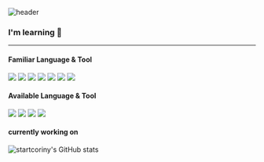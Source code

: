 ![header](https://capsule-render.vercel.app/api?type=waving&color=auto&height=300&section=header&text=Hello,%20There!&fontSize=90&desc=This%20is%20Jimin%20Kwak&descAlignY=70&descAlign=60)

### I'm learning 🌱

----

#### Familiar Language & Tool
<img src="https://img.shields.io/badge/Javascript-F7DF1E?style=for-the-badge&logo=Javascript&logoColor=white" /> <img src="https://img.shields.io/badge/Typescript-3178C6?style=for-the-badge&logo=Typescript&logoColor=white" /> <img src="https://img.shields.io/badge/mysql-4479A1?style=for-the-badge&logo=mysql&logoColor=white"/> <img src="https://img.shields.io/badge/postgresql-4169E1?style=for-the-badge&logo=postgresql&logoColor=white"/> 
<img src="https://img.shields.io/badge/node.js-339933?style=for-the-badge&logo=Node.js&logoColor=white"/> <img src="https://img.shields.io/badge/express.js-000000?style=for-the-badge&logo=express&logoColor=white"/> <img src="https://img.shields.io/badge/nest.js-E0234E?style=for-the-badge&logo=nestjs&logoColor=white"/>

#### Available Language & Tool
<img src="https://img.shields.io/badge/java-007396?style=for-the-badge&logo=java&logoColor=white"> <img src="https://img.shields.io/badge/python-3776AB?style=for-the-badge&logo=python&logoColor=white"/>
<img src="https://img.shields.io/badge/spring-6DB33F?style=for-the-badge&logo=spring&logoColor=white"/>
<img src="https://img.shields.io/badge/flask-000000?style=for-the-badge&logo=flask&logoColor=white">
<br>

#### currently working on
![startcoriny's GitHub stats](https://github-readme-stats.vercel.app/api?username=startcoriny&theme=gotham&show_icons=true&rank_icon=default)
